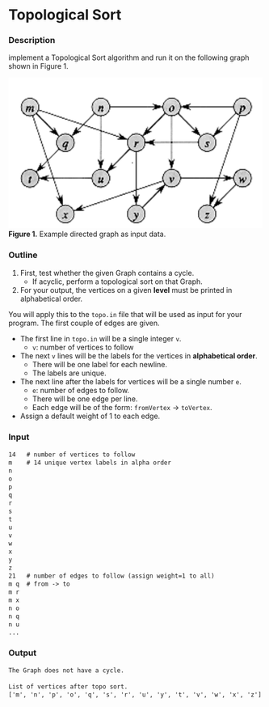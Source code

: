 # Topological Sort

### Description
implement a Topological Sort algorithm and run it on the following graph shown in Figure 1.

![img.png](img.png)  
**Figure 1.** Example directed graph as input data. 


### Outline
1. First, test whether the given Graph contains a cycle. 
   - If acyclic, perform a topological sort on that Graph. 
2. For your output, the vertices on a given **level** must be printed in alphabetical order.

You will apply this to the `topo.in` file that will be used as input for your program. The first couple of edges
are given.
- The first line in `topo.in` will be a single integer `v`. 
  - `v`: number of vertices to follow
- The next `v` lines will be the labels for the vertices in **alphabetical order**.
  - There will be one label for each newline. 
  - The labels are unique.
- The next line after the labels for vertices will be a single number `e`. 
  - `e`: number of edges to follow. 
  - There will be one edge per line.
  - Each edge will be of the form: `fromVertex` -> `toVertex`. 
- Assign a default weight of 1 to each edge.

### Input
``` 
14   # number of vertices to follow
m    # 14 unique vertex labels in alpha order
n
o
p
q
r
s
t
u
v
w
x
y
z
21   # number of edges to follow (assign weight=1 to all)
m q  # from -> to
m r
m x
n o
n q
n u
...
```

### Output
``` 
The Graph does not have a cycle.

List of vertices after topo sort.
['m', 'n', 'p', 'o', 'q', 's', 'r', 'u', 'y', 't', 'v', 'w', 'x', 'z']
```
